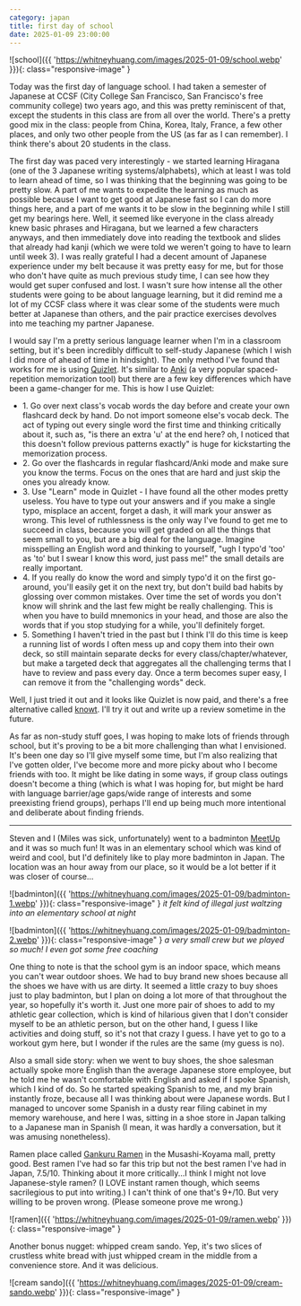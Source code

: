 ```yaml
---
category: japan
title: first day of school
date: 2025-01-09 23:00:00
---
```


![school]({{ 'https://whitneyhuang.com/images/2025-01-09/school.webp' }}){: class="responsive-image" }

Today was the first day of language school. I had taken a semester of Japanese at CCSF (City College San Francisco, San Francisco's free community college) two years ago, and this was pretty reminiscent of that, except the students in this class are from all over the world. There's a pretty good mix in the class: people from China, Korea, Italy, France, a few other places, and only two other people from the US (as far as I can remember). I think there's about 20 students in the class.

The first day was paced very interestingly - we started learning Hiragana (one of the 3 Japanese writing systems/alphabets), which at least I was told to learn ahead of time, so I was thinking that the beginning was going to be pretty slow. A part of me wants to expedite the learning as much as possible because I want to get good at Japanese fast so I can do more things here, and a part of me wants it to be slow in the beginning while I still get my bearings here. Well, it seemed like everyone in the class already knew basic phrases and Hiragana, but we learned a few characters anyways, and then immediately dove into reading the textbook and slides that already had kanji (which we were told we weren't going to have to learn until week 3). I was really grateful I had a decent amount of Japanese experience under my belt because it was pretty easy for me, but for those who don't have quite as much previous study time, I can see how they would get super confused and lost. I wasn't sure how intense all the other students were going to be about language learning, but it did remind me a lot of my CCSF class where it was clear some of the students were much better at Japanese than others, and the pair practice exercises devolves into me teaching my partner Japanese.

I would say I'm a pretty serious language learner when I'm in a classroom setting, but it's been incredibly difficult to self-study Japanese (which I wish I did more of ahead of time in hindsight). The only method I've found that works for me is using [Quizlet](https://quizlet.com/). It's similar to [Anki](https://apps.ankiweb.net/) (a very popular spaced-repetition memorization tool) but there are a few key differences which have been a game-changer for me. This is how I use Quizlet:

- 1\. Go over next class's vocab words the day before and create your own flashcard deck by hand. Do not import someone else's vocab deck. The act of typing out every single word the first time and thinking critically about it, such as, "is there an extra 'u' at the end here? oh, I noticed that this doesn't follow previous patterns exactly" is huge for kickstarting the memorization process.
- 2\. Go over the flashcards in regular flashcard/Anki mode and make sure you know the terms. Focus on the ones that are hard and just skip the ones you already know.
- 3\. Use "Learn" mode in Quizlet - I have found all the other modes pretty useless. You have to type out your answers and if you make a single typo, misplace an accent, forget a dash, it will mark your answer as wrong. This level of ruthlessness is the only way I've found to get me to succeed in class, because you will get graded on all the things that seem small to you, but are a big deal for the language. Imagine misspelling an English word and thinking to yourself, "ugh I typo'd 'too' as 'to' but I swear I know this word, just pass me!" the small details are really important.
- 4\. If you really do know the word and simply typo'd it on the first go-around, you'll easily get it on the next try, but don't build bad habits by glossing over common mistakes. Over time the set of words you don't know will shrink and the last few might be really challenging. This is when you have to build mnemonics in your head, and those are also the words that if you stop studying for a while, you'll definitely forget.
- 5\. Something I haven't tried in the past but I think I'll do this time is keep a running list of words I often mess up and copy them into their own deck, so still maintain separate decks for every class/chapter/whatever, but make a targeted deck that aggregates all the challenging terms that I have to review and pass every day. Once a term becomes super easy, I can remove it from the "challenging words" deck.

Well, I just tried it out and it looks like Quizlet is now paid, and there's a free alternative called [knowt](https://knowt.com/). I'll try it out and write up a review sometime in the future.

As far as non-study stuff goes, I was hoping to make lots of friends through school, but it's proving to be a bit more challenging than what I envisioned. It's been one day so I'll give myself some time, but I'm also realizing that I've gotten older, I've become more and more picky about who I become friends with too. It might be like dating in some ways, if group class outings doesn't become a thing (which is what I was hoping for, but might be hard with language barrier/age gaps/wide range of interests and some preexisting friend groups), perhaps I'll end up being much more intentional and deliberate about finding friends.

---

Steven and I (Miles was sick, unfortunately) went to a badminton [MeetUp](https://www.meetup.com/) and it was so much fun! It was in an elementary school which was kind of weird and cool, but I'd definitely like to play more badminton in Japan. The location was an hour away from our place, so it would be a lot better if it was closer of course...

![badminton]({{ 'https://whitneyhuang.com/images/2025-01-09/badminton-1.webp' }}){: class="responsive-image" }
_it felt kind of illegal just waltzing into an elementary school at night_

![badminton]({{ 'https://whitneyhuang.com/images/2025-01-09/badminton-2.webp' }}){: class="responsive-image" }
_a very small crew but we played so much! I even got some free coaching_

One thing to note is that the school gym is an indoor space, which means you can't wear outdoor shoes. We had to buy brand new shoes because all the shoes we have with us are dirty. It seemed a little crazy to buy shoes just to play badminton, but I plan on doing a lot more of that throughout the year, so hopefully it's worth it. Just one more pair of shoes to add to my athletic gear collection, which is kind of hilarious given that I don't consider myself to be an athletic person, but on the other hand, I guess I like activities and doing stuff, so it's not that crazy I guess. I have yet to go to a workout gym here, but I wonder if the rules are the same (my guess is no).

Also a small side story: when we went to buy shoes, the shoe salesman actually spoke more English than the average Japanese store employee, but he told me he wasn't comfortable with English and asked if I spoke Spanish, which I kind of do. So he started speaking Spanish to me, and my brain instantly froze, because all I was thinking about were Japanese words. But I managed to uncover some Spanish in a dusty rear filing cabinet in my memory warehouse, and here I was, sitting in a shoe store in Japan talking to a Japanese man in Spanish (I mean, it was hardly a conversation, but it was amusing nonetheless).

Ramen place called [Gankuru Ramen](https://maps.app.goo.gl/gpTZzCBa7HnofGF29) in the Musashi-Koyama mall, pretty good. Best ramen I've had so far this trip but not the best ramen I've had in Japan, 7.5/10. Thinking about it more critically...I think I might not love Japanese-style ramen? (I LOVE instant ramen though, which seems sacrilegious to put into writing.) I can't think of one that's 9+/10. But very willing to be proven wrong. (Please someone prove me wrong.) 

![ramen]({{ 'https://whitneyhuang.com/images/2025-01-09/ramen.webp' }}){: class="responsive-image" }

Another bonus nugget: whipped cream sando. Yep, it's two slices of crustless white bread with just whipped cream in the middle from a convenience store. And it was delicious.

![cream sando]({{ 'https://whitneyhuang.com/images/2025-01-09/cream-sando.webp' }}){: class="responsive-image" }
